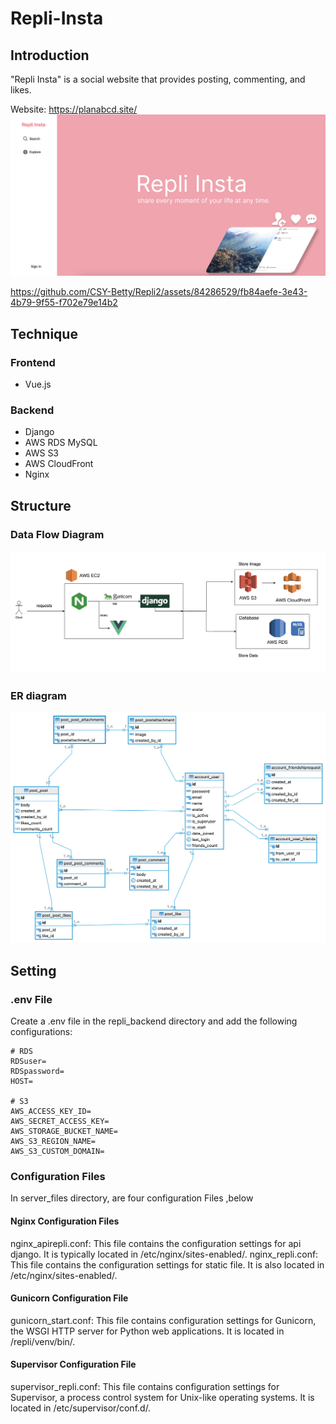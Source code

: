 # Repli-Insta

## Introduction

"Repli Insta" is a social website that provides posting, commenting, and likes.

Website: https://planabcd.site/
![index](./docs/index.png)


https://github.com/CSY-Betty/Repli2/assets/84286529/fb84aefe-3e43-4b79-9f55-f702e79e14b2



## Technique

### Frontend

-   Vue.js

### Backend

-   Django
-   AWS RDS MySQL
-   AWS S3
-   AWS CloudFront
-   Nginx

## Structure

### Data Flow Diagram

![creat_post](./docs/structure.png)

### ER diagram

![er_model](./docs/ER_diagram.png)

## Setting
### .env File
Create a .env file in the repli_backend directory and add the following configurations:

```
# RDS
RDSuser=
RDSpassword=
HOST=

# S3
AWS_ACCESS_KEY_ID=
AWS_SECRET_ACCESS_KEY=
AWS_STORAGE_BUCKET_NAME=
AWS_S3_REGION_NAME=
AWS_S3_CUSTOM_DOMAIN=
```
### Configuration Files
In server_files directory, are four configuration Files ,below

#### Nginx Configuration Files
nginx_apirepli.conf: This file contains the configuration settings for api django. It is typically located in /etc/nginx/sites-enabled/.
nginx_repli.conf: This file contains the configuration settings for static file. It is also located in /etc/nginx/sites-enabled/.

#### Gunicorn Configuration File
gunicorn_start.conf: This file contains configuration settings for Gunicorn, the WSGI HTTP server for Python web applications. It is located in /repli/venv/bin/.

#### Supervisor Configuration File

supervisor_repli.conf: This file contains configuration settings for Supervisor, a process control system for Unix-like operating systems. It is located in /etc/supervisor/conf.d/.

